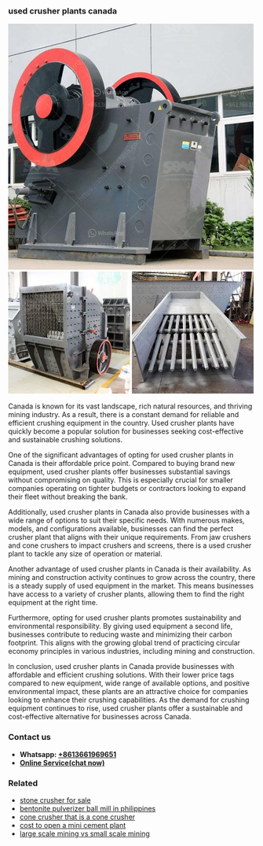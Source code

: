 <h3>used crusher plants canada</h3><img src='1702952766.jpg' alt=''><p>Canada is known for its vast landscape, rich natural resources, and thriving mining industry. As a result, there is a constant demand for reliable and efficient crushing equipment in the country. Used crusher plants have quickly become a popular solution for businesses seeking cost-effective and sustainable crushing solutions.</p><p>One of the significant advantages of opting for used crusher plants in Canada is their affordable price point. Compared to buying brand new equipment, used crusher plants offer businesses substantial savings without compromising on quality. This is especially crucial for smaller companies operating on tighter budgets or contractors looking to expand their fleet without breaking the bank.</p><p>Additionally, used crusher plants in Canada also provide businesses with a wide range of options to suit their specific needs. With numerous makes, models, and configurations available, businesses can find the perfect crusher plant that aligns with their unique requirements. From jaw crushers and cone crushers to impact crushers and screens, there is a used crusher plant to tackle any size of operation or material.</p><p>Another advantage of used crusher plants in Canada is their availability. As mining and construction activity continues to grow across the country, there is a steady supply of used equipment in the market. This means businesses have access to a variety of crusher plants, allowing them to find the right equipment at the right time.</p><p>Furthermore, opting for used crusher plants promotes sustainability and environmental responsibility. By giving used equipment a second life, businesses contribute to reducing waste and minimizing their carbon footprint. This aligns with the growing global trend of practicing circular economy principles in various industries, including mining and construction.</p><p>In conclusion, used crusher plants in Canada provide businesses with affordable and efficient crushing solutions. With their lower price tags compared to new equipment, wide range of available options, and positive environmental impact, these plants are an attractive choice for companies looking to enhance their crushing capabilities. As the demand for crushing equipment continues to rise, used crusher plants offer a sustainable and cost-effective alternative for businesses across Canada.</p><h3>Contact us</h3><ul><li><strong>Whatsapp:&nbsp;<a href="https://wa.me/8613661969651">+8613661969651</a></strong></li><li><a href="https://swt.shibang-china.com/?git&amp;zhl&amp;used crusher plants canada"><strong>Online Service(chat now)</strong></a></li></ul><h3>Related</h3><ul><li><a href='stone crusher for sale.md'>stone crusher for sale</a></li><li><a href='bentonite pulverizer ball mill in philippines.md'>bentonite pulverizer ball mill in philippines</a></li><li><a href='cone crusher that is a cone crusher.md'>cone crusher that is a cone crusher</a></li><li><a href='cost to open a mini cement plant.md'>cost to open a mini cement plant</a></li><li><a href='large scale mining vs small scale mining.md'>large scale mining vs small scale mining</a></li></ul>